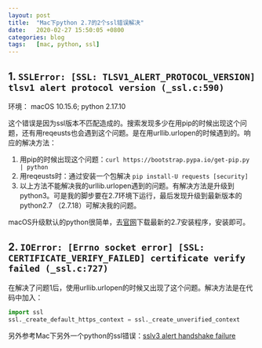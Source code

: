 ```yaml
---
layout: post
title:  "Mac下python 2.7的2个ssl错误解决"
date:   2020-02-27 15:50:05 +0800
categories: blog
tags:   [mac, python, ssl]
---
```


## 1. `SSLError: [SSL: TLSV1_ALERT_PROTOCOL_VERSION] tlsv1 alert protocol version (_ssl.c:590)`

环境： macOS 10.15.6; python 2.17.10

这个错误是因为ssl版本不匹配造成的。搜索发现多少在用pip的时候出现这个问题，还有用reqeusts也会遇到这个问题。是在用urllib.urlopen的时候遇到的。响应的解决方法：

1. 用pip的时候出现这个问题：`curl https://bootstrap.pypa.io/get-pip.py | python`
2. 用reqeusts时：通过安装一个包解决 `pip install-U requests [security]`
3. 以上方法不能解决我的urllib.urlopen遇到的问题。有解决方法是升级到python3。可是我的脚步要在2.7环境下运行，最后发现升级到最新版本的python2.7 （2.7.18）可解决我的问题。

macOS升级默认的python很简单，去[官网](https://www.python.org/downloads/)下载最新的2.7安装程序，安装即可。

## 2. `IOError: [Errno socket error] [SSL: CERTIFICATE_VERIFY_FAILED] certificate verify failed (_ssl.c:727)`

在解决了问题1后，使用urllib.urlopen的时候又出现了这个问题。解决方法是在代码中加入：

```python
import ssl
ssl._create_default_https_context = ssl._create_unverified_context
```

另外参考Mac下另外一个python的ssl错误：[sslv3 alert handshake failure](/blog/2015/11/03/python-ssl-error.html)